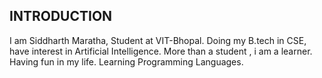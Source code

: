 ## INTRODUCTION
   I am Siddharth Maratha, Student at VIT-Bhopal.
   Doing my B.tech in CSE, have interest in Artificial Intelligence.
   More than a student , i am a learner.
   Having fun in my life.
   Learning Programming Languages.
